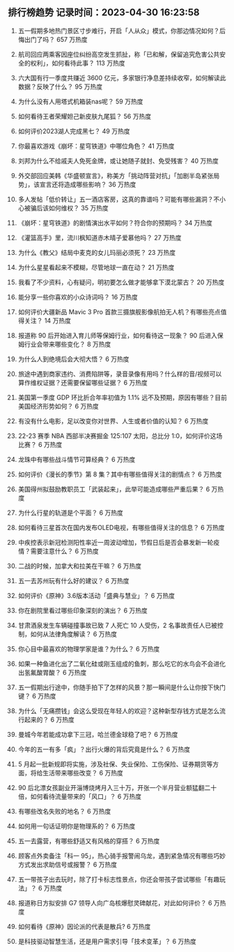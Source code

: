 
## 排行榜趋势 记录时间：2023-04-30 16:23:58
  
  1. 五一假期多地热门景区寸步难行，开启「人从众」模式，你那边情况如何？后悔出门了吗？ 657 万热度
    
  2. 航司回应两乘客因座位纠纷高空发生抓扯，称「已和解，保留追究危害公共安全的权利」，如何看待此事？ 113 万热度
    
  3. 六大国有行一季度共赚近 3600 亿元，多家银行净息差持续收窄，如何解读此数据？反映了什么？ 95 万热度
    
  4. 为什么没有人用塔式机箱装nas呢？ 59 万热度
    
  5. 如何看待王者荣耀妲己新皮肤九尾狐？ 56 万热度
    
  6. 如何评价2023湖人完成黑七？ 49 万热度
    
  7. 你最喜欢游戏《崩坏：星穹铁道》中哪位角色？ 41 万热度
    
  8. 刘邦为什么不给戚夫人免死金牌，或让她随子就封、免受残害？ 40 万热度
    
  9. 外交部回应美韩《华盛顿宣言》，称美方「挑动阵营对抗」「加剧半岛紧张局势」，该宣言还将造成哪些影响？ 36 万热度
    
  10. 多人发帖「低价转让」五一酒店客房，这真的靠谱吗？可能有哪些漏洞？不小心被骗后该如何维权？ 35 万热度
    
  11. 《崩坏：星穹铁道》的剧情演出水平如何？符合你的预期吗？ 34 万热度
    
  12. 《灌篮高手》里，流川枫知道赤木晴子爱慕他吗？ 27 万热度
    
  13. 为什么《教父》结局中麦克的女儿玛丽必须死？ 23 万热度
    
  14. 为什么星星看起来不模糊，尽管地球一直在动？ 21 万热度
    
  15. 我看了不少资料，心有疑问，明初要怎么做才能够拿下漠北蒙古？ 20 万热度
    
  16. 能分享一些你喜欢的小众诗词吗？ 16 万热度
    
  17. 如何评价大疆新品 Mavic 3  Pro 首款三摄旗舰影像航拍无人机？有哪些亮点值得关注？ 14 万热度
    
  18. 报道称 90 后开始进入育儿师等保姆行业，如何看待这一现象？ 90 后进入保姆行业会带来哪些变化？ 8 万热度
    
  19. 为什么人到绝境后会大彻大悟？ 6 万热度
    
  20. 旅途中遇到商家违约、消费陷阱等，录音录像有用吗？什么样的音/视频可以算作维权证据？还需要保留哪些证据？ 6 万热度
    
  21. 美国第一季度 GDP 环比折合年率初值为 1.1% 远不及预期，原因有哪些？目前美国经济形势如何？ 6 万热度
    
  22. 有没有什么电影，足以改变你对世界、人生或者价值的认知？ 6 万热度
    
  23. 22-23 赛季 NBA 西部半决赛掘金 125:107 太阳，总比分 1:0，如何评价这场比赛？ 6 万热度
    
  24. 龙珠中有哪些战斗情节可算经典？ 6 万热度
    
  25. 如何评价《漫长的季节》第 8 集？其中有哪些值得关注的剧情点？ 6 万热度
    
  26. 美国得州拟鼓励教职员工「武装起来」，此举可能造成哪些严重后果？ 6 万热度
    
  27. 为什么行星的轨道是个平面？ 6 万热度
    
  28. 如何看待三星首次在国内发布OLED电视，有哪些值得关注的信息？ 6 万热度
    
  29. 中疾控表示新冠检测阳性率近一周波动增加，节假日后是否会暴发新一轮疫情？需要注意什么？ 6 万热度
    
  30. 二战的时候，加拿大和拉美在干嘛？ 6 万热度
    
  31. 五一去苏州玩有什么好的建议？ 6 万热度
    
  32. 如何评价《原神》3.6版本活动「盛典与慧业」？ 6 万热度
    
  33. 你在剧院里看过哪些印象深刻的演出？ 6 万热度
    
  34. 甘肃酒泉发生车辆碰撞事故已致 7 人死亡 10 人受伤，2 名事故责任人已被控制，如何从法律角度解读？ 6 万热度
    
  35. 你心目中最喜欢的物理学家是谁？为什么？ 6 万热度
    
  36. 如果一种鱼进化出了二氧化硅或刚玉组成的鱼刺，那么吃它的水鸟会不会进化出氢氟酸胃酸？ 6 万热度
    
  37. 五一假期出行途中，你随手拍下了怎样的风景？那一瞬间是什么让你按下快门键？ 6 万热度
    
  38. 为什么「无痛攒钱」会这么受现在年轻人的欢迎？这种新型存钱方式是怎么流行起来的？ 6 万热度
    
  39. 曼城今年若能成功拿下三冠，哈兰德金球稳了吧？ 6 万热度
    
  40. 今年的五一有多「疯」？出行火爆的背后究竟是什么？ 6 万热度
    
  41. 5 月起一批新规即将实施，涉及社保、失业保险、工伤保险、证券期货等方面，将给生活带来哪些改变？ 6 万热度
    
  42. 90 后北漂女孩副业开淄博烧烤月入三十万，开张一个半月营业额猛翻二十倍，如何看待流量带来的「风口」？ 6 万热度
    
  43. 有哪些改名失败的地名？ 6 万热度
    
  44. 如何用一句话证明你是物理系的？ 6 万热度
    
  45. 五一去露营，有哪些舒适又有风格的穿搭？ 6 万热度
    
  46. 顾客点外卖备注「科一 95」，热心骑手报警闹乌龙，遇到紧急情况有哪些巧妙方式发出求助信号或报警？ 6 万热度
    
  47. 五一带孩子出去玩时，除了打卡标志性景点，你还会带孩子尝试哪些「有趣玩法」？ 6 万热度
    
  48. 报道称日方拟安排 G7 领导人向广岛核爆慰灵碑献花，对此如何评价？ 6 万热度
    
  49. 如何看待《原神》因论派的代表是散兵? 6 万热度
    
  50. 是科技驱动智慧生活，还是用户需求引导「技术变革」？ 6 万热度
    